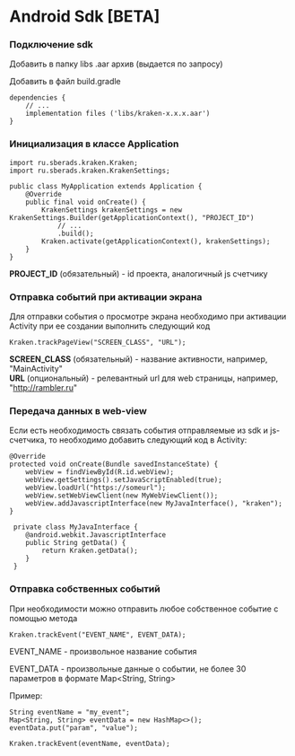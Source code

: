 # Android Sdk \[BETA]

### Подключение sdk

Добавить в папку libs .aar архив (выдается по запросу)

Добавить в файл build.gradle&#x20;

```
dependencies {
    // ...
    implementation files ('libs/kraken-x.x.x.aar')
}
```

### Инициализация в классе Application

```
import ru.sberads.kraken.Kraken;
import ru.sberads.kraken.KrakenSettings;

public class MyApplication extends Application {
    @Override
    public final void onCreate() {
        KrakenSettings krakenSettings = new KrakenSettings.Builder(getApplicationContext(), "PROJECT_ID")
            // ...
            .build();
        Kraken.activate(getApplicationContext(), krakenSettings);
    }
}
```

**PROJECT\_ID** (обязательный) - id проекта, аналогичный js счетчику

### Отправка событий при активации экрана

Для отправки события о просмотре экрана необходимо при активации Activity при ее создании выполнить следующий код

```
Kraken.trackPageView("SCREEN_CLASS", "URL");
```

**SCREEN\_CLASS** (обязательный) - название активности, например, "MainActivity"\
**URL** (опциональный) - релевантный url для web страницы, например, "http://rambler.ru"

### Передача данных в web-view

Если есть необходимость связать события отправляемые из sdk и js-счетчика, то необходимо добавить следующий код в Activity:

```
@Override
protected void onCreate(Bundle savedInstanceState) {
    webView = findViewById(R.id.webView);
    webView.getSettings().setJavaScriptEnabled(true);
    webView.loadUrl("https://someurl");
    webView.setWebViewClient(new MyWebViewClient());
    webView.addJavascriptInterface(new MyJavaInterface(), "kraken");
}

 private class MyJavaInterface {
    @android.webkit.JavascriptInterface
    public String getData() {
        return Kraken.getData();
    }
 }
```

### Отправка собственных событий

При необходимости можно отправить любое собственное событие с помощью метода

```
Kraken.trackEvent("EVENT_NAME", EVENT_DATA);
```

EVENT\_NAME - произвольное название события

EVENT\_DATA - произвольные данные о событии, не более 30 параметров в формате Map\<String, String>

Пример:

```
String eventName = "my_event";
Map<String, String> eventData = new HashMap<>();
eventData.put("param", "value");

Kraken.trackEvent(eventName, eventData);
```
